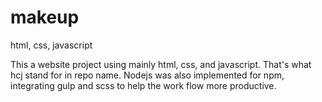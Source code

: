 # makeup

html, css, javascript

This a website project using mainly html, css, and javascript. That's what hcj stand for in repo name.
Nodejs was also implemented for npm, integrating gulp and scss to help the work flow more productive.
